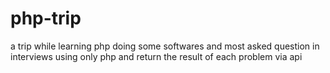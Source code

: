# php-trip

a trip while learning php doing some softwares and most asked question in interviews using only php 
and return the result of each problem via api
